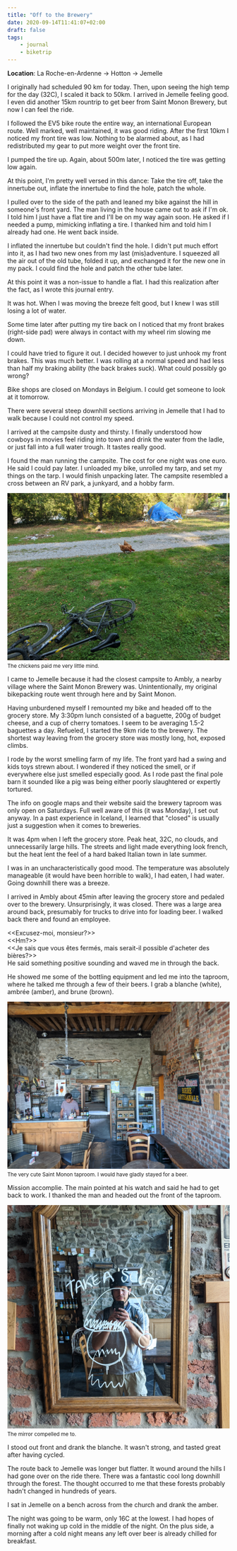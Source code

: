 ```yaml
---
title: "Off to the Brewery"
date: 2020-09-14T11:41:07+02:00
draft: false
tags:
    - journal
    - biketrip
---
```


**Location**: La Roche-en-Ardenne -> Hotton -> Jemelle

I originally had scheduled 90 km for today. Then, upon seeing the high temp for
the day (32C), I scaled it back to 50km. I arrived in Jemelle feeling good. I
even did another 15km rountrip to get beer from Saint Monon Brewery, but now
I can feel the ride.

I followed the EV5 bike route the entire way, an international European route.
Well marked, well maintained, it was good riding. After the first 10km I
noticed my front tire was low. Nothing to be alarmed about, as I had
redistributed my gear to put more weight over the front tire.

I pumped the tire up. Again, about 500m later, I noticed the tire was getting
low again.

At this point, I'm pretty well versed in this dance: Take the tire off, take
the innertube out, inflate the innertube to find the hole, patch the whole.

I pulled over to the side of the path and leaned my bike against the hill in
someone's front yard. The man living in the house came out to ask if I'm ok. I
told him I just have a flat tire and I'll be on my way again soon. He asked if
I needed a pump, mimicking inflating a tire. I thanked him and told him I
already had one. He went back inside.

I inflated the innertube but couldn't find the hole. I didn't put much effort
into it, as I had two new ones from my last (mis)adventure. I squeezed all the
air out of the old tube, folded it up, and exchanged it for the new one in my
pack. I could find the hole and patch the other tube later.

At this point it was a non-issue to handle a flat. I had this realization after
the fact, as I wrote this journal entry.

It was hot. When I was moving the breeze felt good, but I knew I was still
losing a lot of water.

Some time later after putting my tire back on I noticed that my front brakes
(right-side pad) were always in contact with my wheel rim slowing me down.

I could have tried to figure it out. I decided however to just unhook my front
brakes. This was much better. I was rolling at a normal speed and had less than
half my braking ability (the back brakes suck). What could possibly go wrong?

Bike shops are closed on Mondays in Belgium. I could get someone to look at it
tomorrow.

There were several steep downhill sections arriving in Jemelle that I had to
walk because I could not control my speed.

I arrived at the campsite dusty and thirsty. I finally understood how cowboys
in movies feel riding into town and drink the water from the ladle, or just
fall into a full water trough. It tastes really good.

I found the man running the campsite. The cost for one night was one euro. He
said I could pay later. I unloaded my bike, unrolled my tarp, and set my things
on the tarp. I would finish unpacking later. The campsite resembled a cross
between an RV park, a junkyard, and a hobby farm.

<img style="max-width: 100%; width: auto; height: auto;" loading="lazy" src="/images/jemelle_chickens.jpg" alt="junkyard chickens">
<figcaption><small>The chickens paid me very little mind.</small></figcaption>

I came to Jemelle because it had the closest campsite to Ambly, a nearby
village where the Saint Monon Brewery was. Unintentionally, my original
bikepacking route went through here and by Saint Monon.

Having unburdened myself I remounted my bike and headed off to the grocery
store. My 3:30pm lunch consisted of a baguette, 200g of budget cheese, and a
cup of cherry tomatoes. I seem to be averaging 1.5-2 baguettes a day. Refueled,
I started the 9km ride to the brewery. The shortest way leaving from the
grocery store was mostly long, hot, exposed climbs.

I rode by the worst smelling farm of my life. The front yard had a swing and
kids toys strewn about. I wondered if they noticed the smell, or if everywhere
else just smelled especially good. As I rode past the final pole barn it
sounded like a pig was being either poorly slaughtered or expertly tortured.

The info on google maps and their website said the brewery taproom was only
open on Saturdays. Full well aware of this (it was Monday), I set out anyway.
In a past experience in Iceland, I learned that "closed" is usually just a
suggestion when it comes to breweries.

It was 4pm when I left the grocery store. Peak heat, 32C, no clouds, and
unnecessarily large hills. The streets and light made everything look french,
but the heat lent the feel of a hard baked Italian town in late summer.

I was in an uncharacteristically good mood. The temperature was absolutely
manageable (it would have been horrible to walk), I had eaten, I had water.
Going downhill there was a breeze.

I arrived in Ambly about 45min after leaving the grocery store and pedaled over
to the brewery. Unsurprisingly, it was closed. There was a large area around
back, presumably for trucks to drive into for loading beer. I walked back there
and found an employee.

<<Excusez-moi, monsieur?>><br>
<<Hm?>><br>
<<Je sais que vous êtes fermés, mais serait-il possible d'acheter des bières?>><br>
He said something positive sounding and waved me in through the back.<br>

He showed me some of the bottling equipment and led me into the taproom, where
he talked me through a few of their beers. I grab a blanche (white), ambrée
(amber), and brune (brown).

<img style="max-width: 100%; width: auto; height: auto;" src="/images/saint_monon_taproom.jpg" alt="saint monon taproom">
<figcaption><small>The very cute Saint Monon taproom. I would have gladly stayed for a beer.</small></figcaption>

Mission accomplie. The main pointed at his watch and said he had to get back to
work. I thanked the man and headed out the front of the taproom.

<img style="max-width: 100%; width: auto; height: auto;" src="/images/saint_monon_selfie.jpg" alt="saint monon selfie">
<figcaption><small>The mirror compelled me to.</small></figcaption>

I stood out front and drank the blanche. It wasn't strong, and tasted great
after having cycled.

The route back to Jemelle was longer but flatter. It wound around the hills I
had gone over on the ride there. There was a fantastic cool long downhill
through the forest. The thought occurred to me that these forests probably
hadn't changed in hundreds of years.

I sat in Jemelle on a bench across from the church and drank the amber.

The night was going to be warm, only 16C at the lowest. I had hopes of finally
not waking up cold in the middle of the night. On the plus side, a morning
after a cold night means any left over beer is already chilled for breakfast.
